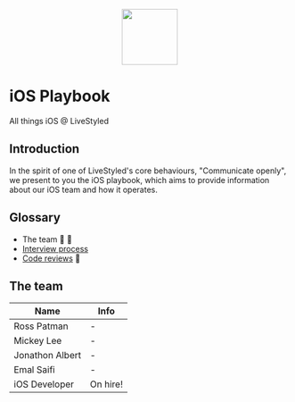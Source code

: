 <p align="center">
  <img width="100" height="auto" src="https://static.wixstatic.com/media/22ad31_ad447918aa724eca847c5624b187bccd~mv2_d_1200_1201_s_2.png/v1/fill/w_630,h_631,al_c,usm_0.66_1.00_0.01/22ad31_ad447918aa724eca847c5624b187bccd~mv2_d_1200_1201_s_2.png">
</p>

# iOS Playbook
All things iOS @ LiveStyled

## Introduction
In the spirit of one of LiveStyled's core behaviours, "Communicate openly", we present to you the iOS playbook, which aims to provide information about our iOS team and how it operates.

## Glossary
- The team 👨‍ 👩‍
- [Interview process]()
- [Code reviews]() 📝

## The team
| Name  | Info |
| ------------- | ------------- |
| Ross Patman  | - |
| Mickey Lee  | - |
| Jonathon Albert | - |
| Emal Saifi  | - |
| iOS Developer  | On hire! |
